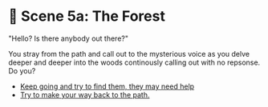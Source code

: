 # 🌳 Scene 5a: The Forest

"Hello? Is there anybody out there?"

You stray from the path and call out to the mysterious voice as you delve deeper and deeper into the woods continously calling out with no repsonse. Do you?

-   [Keep going and try to find them, they may need help](./S-scene5END)
-   [Try to make your way back to the path.](./S-scene5End)
